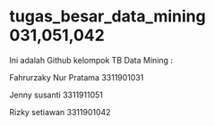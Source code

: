 # tugas_besar_data_mining 031,051,042
Ini adalah Github kelompok TB Data Mining :

Fahrurzaky Nur Pratama  3311901031

Jenny susanti           3311911051

Rizky setiawan          3311901042
